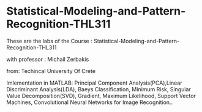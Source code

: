 # Statistical-Modeling-and-Pattern-Recognition-THL311
These are the labs of the Course : Statistical-Modeling-and-Pattern-Recognition-THL311

with professor : Michail Zerbakis

from: Techincal University Of Crete

Imlementation in MATLAB: Principal Component Analysis(PCA),Linear Discriminant Analysis(LDA), Baeys Classification, Minimum Risk, Singular Value Decomposition(SVD),
Gradient, Maximum Likelihood, Support Vector Machines, Convolutional Neural Networks for Image Recognition..
